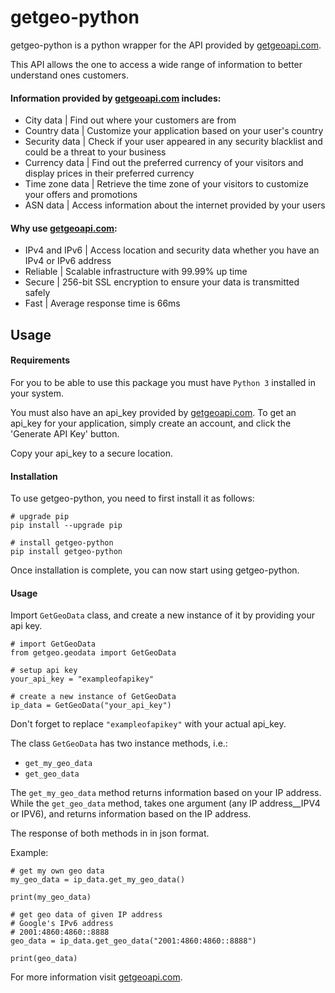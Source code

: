 # getgeo-python

getgeo-python is a python wrapper for the API provided by [getgeoapi.com](https://getgeoapi.com).

This API allows the one to access a wide range of information to better understand ones customers.

#### Information provided by [getgeoapi.com](https://getgeoapi.com) includes:

- City data | Find out where your customers are from
- Country data | Customize your application based on your user's country
- Security data | Check if your user appeared in any security blacklist and could be a threat to your business
- Currency data | Find out the preferred currency of your visitors and display prices in their preferred currency
- Time zone data | Retrieve the time zone of your visitors to customize your offers and promotions
- ASN data | Access information about the internet provided by your users

#### Why use [getgeoapi.com](https://getgeoapi.com):

- IPv4 and IPv6 | Access location and security data whether you have an IPv4 or IPv6 address
- Reliable | Scalable infrastructure with 99.99% up time
- Secure | 256-bit SSL encryption to ensure your data is transmitted safely
- Fast | Average response time is 66ms

## Usage

#### Requirements

For you to be able to use this package you must have `Python 3` installed in your system.

You must also have an api_key provided by [getgeoapi.com](https://getgeoapi.com). To get an api_key for your application, simply create an account, and click the 'Generate API Key' button.

Copy your api_key to a secure location.

#### Installation

To use getgeo-python, you need to first install it as follows:

```
# upgrade pip
pip install --upgrade pip

# install getgeo-python
pip install getgeo-python
```

Once installation is complete, you can now start using getgeo-python.

#### Usage

Import `GetGeoData` class, and create a new instance of it by providing your api key.

```
# import GetGeoData
from getgeo.geodata import GetGeoData

# setup api key
your_api_key = "exampleofapikey"

# create a new instance of GetGeoData
ip_data = GetGeoData("your_api_key")
```

Don't forget to replace `"exampleofapikey"` with your actual api_key.

The class `GetGeoData` has two instance methods, i.e.:

- `get_my_geo_data`
- `get_geo_data`

The `get_my_geo_data` method returns information based on your IP address. While the `get_geo_data` method, takes one argument (any IP address\_\_IPV4 or IPV6), and returns information based on the IP address.

The response of both methods in in json format.

Example:

```
# get my own geo data
my_geo_data = ip_data.get_my_geo_data()

print(my_geo_data)

# get geo data of given IP address
# Google's IPv6 address
# 2001:4860:4860::8888
geo_data = ip_data.get_geo_data("2001:4860:4860::8888")

print(geo_data)
```

For more information visit [getgeoapi.com](https://getgeoapi.com).
